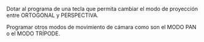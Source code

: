 Dotar al programa de una tecla que permita cambiar el modo de proyección entre ORTOGONAL y PERSPECTIVA.

Programar otros modos de movimiento de cámara como son el MODO PAN o el MODO TRÍPODE.
